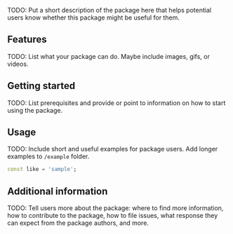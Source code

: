 <!--
# Snackbar CS

A customizable Flutter snackbar package with predefined styles for success, error, warning, and info messages. This package provides an easy-to-use API for displaying beautiful and consistent snackbars throughout your Flutter application.

## Features

✅ **Predefined Types**: Success, Error, Warning, and Info snackbars with appropriate colors and icons
✅ **Custom Snackbars**: Create completely custom snackbars with your own colors and icons
✅ **Configurable**: Global configuration options for consistent styling
✅ **Action Support**: Add action buttons to snackbars
✅ **Icon Control**: Show/hide icons for each snackbar
✅ **Multiple Behaviors**: Floating or fixed snackbar behavior
✅ **Duration Control**: Customize display duration for each snackbar
✅ **Accessibility**: Built with Flutter's accessibility best practices
✅ **Null Safety**: Full null safety support
✅ **Low SDK Requirement**: Minimum SDK requirement for broader compatibility

## Screenshots

| Success | Error | Warning | Info |
|---------|-------|---------|------|
| ![Success](https://via.placeholder.com/200x50/4CAF50/white?text=✓+Success) | ![Error](https://via.placeholder.com/200x50/F44336/white?text=✗+Error) | ![Warning](https://via.placeholder.com/200x50/FF9800/white?text=⚠+Warning) | ![Info](https://via.placeholder.com/200x50/2196F3/white?text=ℹ+Info) |

## Installation

Add this to your package's `pubspec.yaml` file:

```yaml
dependencies:
  snackbar_cs: ^0.0.1
```

Then run:

```bash
flutter pub get
```

## Usage

### Basic Usage

Import the package:

```dart
import 'package:snackbar_cs/snackbar_cs.dart';
```

#### Success Snackbar
```dart
CSSnackbar.success(context, 'Operation completed successfully!');
```

#### Error Snackbar
```dart
CSSnackbar.error(context, 'Something went wrong!');
```

#### Warning Snackbar
```dart
CSSnackbar.warning(context, 'Please check your input!');
```

#### Info Snackbar
```dart
CSSnackbar.info(context, 'Here is some useful information.');
```

### Advanced Usage

#### Custom Duration
```dart
CSSnackbar.success(
  context,
  'Success message',
  duration: Duration(seconds: 5),
);
```

#### Without Icon
```dart
CSSnackbar.error(
  context,
  'Error message',
  showIcon: false,
);
```

#### With Action Button
```dart
CSSnackbar.warning(
  context,
  'Are you sure you want to delete this item?',
  action: SnackBarAction(
    label: 'UNDO',
    onPressed: () {
      // Handle undo action
    },
  ),
);
```

#### Custom Snackbar
```dart
CSSnackbar.custom(
  context,
  message: 'Custom styled message',
  backgroundColor: Colors.purple,
  textColor: Colors.white,
  icon: Icons.star,
  duration: Duration(seconds: 4),
);
```

#### With Callback
```dart
CSSnackbar.info(
  context,
  'Processing your request...',
  onVisible: () {
    print('Snackbar is now visible');
  },
);
```

### Global Configuration

You can set global defaults for all snackbars:

```dart
CSSnackbar.updateDefaultConfig(
  SnackbarConfig(
    duration: Duration(seconds: 4),
    showCloseIcon: true,
    showIcon: true,
    elevation: 8.0,
    borderRadius: 12.0,
    behavior: SnackBarBehavior.floating,
    margin: EdgeInsets.all(16),
  ),
);
```

### Utility Methods

#### Hide Current Snackbar
```dart
CSSnackbar.hide(context);
```

#### Clear All Snackbars
```dart
CSSnackbar.clearAll(context);
```

## API Reference

### CSSnackbar Class

#### Static Methods

| Method | Description | Parameters |
|--------|-------------|------------|
| `success()` | Shows a success snackbar with green background | `context`, `message`, optional: `duration`, `textStyle`, `showIcon`, `onVisible`, `action` |
| `error()` | Shows an error snackbar with red background | `context`, `message`, optional: `duration`, `textStyle`, `showIcon`, `onVisible`, `action` |
| `warning()` | Shows a warning snackbar with orange background | `context`, `message`, optional: `duration`, `textStyle`, `showIcon`, `onVisible`, `action` |
| `info()` | Shows an info snackbar with blue background | `context`, `message`, optional: `duration`, `textStyle`, `showIcon`, `onVisible`, `action` |
| `custom()` | Shows a custom snackbar with specified styling | `context`, `message`, `backgroundColor`, optional: multiple styling options |
| `show()` | Shows a fully customizable snackbar | `context`, `message`, optional: all styling and behavior options |
| `hide()` | Hides the current snackbar | `context` |
| `clearAll()` | Clears all snackbars from the queue | `context` |
| `updateDefaultConfig()` | Updates global default configuration | `SnackbarConfig` |

### SnackbarType Enum

| Type | Color | Icon |
|------|-------|------|
| `success` | Green (#4CAF50) | `Icons.check_circle` |
| `error` | Red (#F44336) | `Icons.error` |
| `warning` | Orange (#FF9800) | `Icons.warning` |
| `info` | Blue (#2196F3) | `Icons.info` |

### SnackbarConfig Class

| Property | Type | Default | Description |
|----------|------|---------|-------------|
| `duration` | `Duration` | `Duration(seconds: 3)` | How long the snackbar is displayed |
| `showCloseIcon` | `bool` | `true` | Whether to show close icon |
| `showIcon` | `bool` | `true` | Whether to show type icon |
| `elevation` | `double` | `6.0` | Elevation of the snackbar |
| `margin` | `EdgeInsetsGeometry?` | `null` | Margin around snackbar |
| `padding` | `EdgeInsetsGeometry?` | `null` | Padding inside snackbar |
| `borderRadius` | `double` | `8.0` | Border radius of snackbar |
| `textStyle` | `TextStyle?` | `null` | Custom text style |
| `behavior` | `SnackBarBehavior` | `SnackBarBehavior.floating` | Floating or fixed behavior |
| `dismissDirection` | `DismissDirection` | `DismissDirection.down` | Swipe direction to dismiss |
| `onVisible` | `VoidCallback?` | `null` | Callback when snackbar becomes visible |

## Examples

### Example 1: Form Validation
```dart
void validateForm() {
  if (emailController.text.isEmpty) {
    CSSnackbar.warning(context, 'Please enter your email address');
    return;
  }

  if (!isValidEmail(emailController.text)) {
    CSSnackbar.error(context, 'Please enter a valid email address');
    return;
  }

  CSSnackbar.success(context, 'Form submitted successfully!');
}
```

### Example 2: Network Operations
```dart
Future<void> saveData() async {
  CSSnackbar.info(context, 'Saving data...');

  try {
    await apiService.saveData(data);
    CSSnackbar.success(context, 'Data saved successfully!');
  } catch (e) {
    CSSnackbar.error(
      context,
      'Failed to save data: ${e.toString()}',
      action: SnackBarAction(
        label: 'RETRY',
        onPressed: () => saveData(),
      ),
    );
  }
}
```

### Example 3: Delete Confirmation
```dart
void showDeleteConfirmation() {
  CSSnackbar.warning(
    context,
    'Item will be deleted permanently',
    duration: Duration(seconds: 5),
    action: SnackBarAction(
      label: 'UNDO',
      onPressed: () {
        // Cancel deletion
        CSSnackbar.success(context, 'Deletion cancelled');
      },
    ),
  );

  // Schedule deletion after snackbar duration
  Timer(Duration(seconds: 5), () {
    deleteItem();
  });
}
```

## Requirements

- **Flutter**: >= 2.0.0
- **Dart**: >= 2.17.0 < 4.0.0

## Contributing

Contributions are welcome! Please feel free to submit a Pull Request. For major changes, please open an issue first to discuss what you would like to change.

### Development Setup

1. Clone the repository
```bash
git clone https://github.com/yourusername/snackbar_cs.git
```

2. Install dependencies
```bash
flutter pub get
```

3. Run tests
```bash
flutter test
```

## License

This project is licensed under the MIT License - see the [LICENSE](LICENSE) file for details.

## Changelog

See [CHANGELOG.md](CHANGELOG.md) for a list of changes.

## Support

If you like this package, please give it a ⭐ on [GitHub](https://github.com/yourusername/snackbar_cs) and consider [buying me a coffee](https://www.buymeacoffee.com/yourusername).

For issues and feature requests, please visit the [GitHub Issues](https://github.com/yourusername/snackbar_cs/issues) page.
-->

TODO: Put a short description of the package here that helps potential users
know whether this package might be useful for them.

## Features

TODO: List what your package can do. Maybe include images, gifs, or videos.

## Getting started

TODO: List prerequisites and provide or point to information on how to
start using the package.

## Usage

TODO: Include short and useful examples for package users. Add longer examples
to `/example` folder.

```dart
const like = 'sample';
```

## Additional information

TODO: Tell users more about the package: where to find more information, how to
contribute to the package, how to file issues, what response they can expect
from the package authors, and more.
